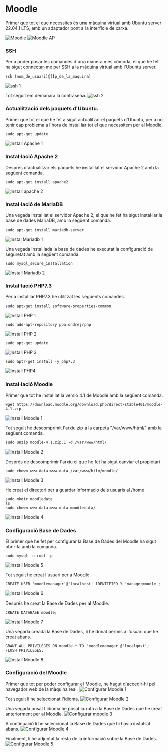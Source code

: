 # Moodle

Primer que tot el que necessites és una màquina virtual amb Ubuntu server 22.04.1 LTS, amb un adaptador pont a la interfície de xarxa.

![Moodle ](https://user-images.githubusercontent.com/114162326/206173667-4177f795-a197-43b5-bc8b-8b7a2e05b02e.png)
![Moodle AP](https://user-images.githubusercontent.com/114162326/206173683-1abf05ea-677e-4696-8b0e-ad067003cb16.png)

### SSH

Per a poder posar les comandes d'una manera més còmoda, el que he fet ha sigut connectar-me per SSH a la màquina virtual amb l'Ubuntu server.

```
ssh (nom_de_usuari)@(Ip_de_la_maquina)
```
![ssh 1](https://user-images.githubusercontent.com/114162326/206188967-fe294b30-9aaa-48d5-817b-ca216dcab6ec.png)

Tot seguit em demanara la contraseña.
![ssh 2](https://user-images.githubusercontent.com/114162326/206189565-8a8a1ba9-233b-4751-ac94-adee0f833205.png)

### Actualització dels paquets d'Ubuntu.

Primer que tot el que he fet a sigut actualitzar el paquets d'Ubuntu, per a no tenir cap problema a l'hora de instal·lar tot el que necessitem per al Moodle.

```
sudo apt-get update
```
![Install Apache 1](https://user-images.githubusercontent.com/114162326/206176671-352e0ae1-800c-4780-9942-cbac741730f9.png)

### Instal·lació Apache 2

Després d'actualitzar els paquets he instal·lat el servidor Apache 2 amb la següent comanda.

```
sudo apt-get install apache2
```
![Install apache 2](https://user-images.githubusercontent.com/114162326/206177895-39b2bdea-d2ca-41ff-a02b-0800cbc51b9d.png)

### Instal·lació de MariaDB

Una vegada instal·lat el servidor Apache 2, el que he fet ha sigut instal·lar la base de dades MariaDB, amb la següent comanda.

```
sudo apt-get install mariadb-server
```
![Instal Mariadb 1](https://user-images.githubusercontent.com/114162326/206178703-6ff0ffcb-bd39-4ec1-afbf-3fc72ff0a888.png)

Una vegada instal·lada la base de dades he executat la configuració de seguretat amb la següent comanda.

```
sudo mysql_secure_installation
```
![Install Mariadb 2](https://user-images.githubusercontent.com/114162326/206179117-80b01099-4cdc-4edb-9772-26ef55f71706.png)

### Instal·lació PHP7.3

Per a instal·lar PHP7.3 he utilitzat les següents comandes.

```
sudo apt-get install software-properties-common
```
![Install PHP 1](https://user-images.githubusercontent.com/114162326/206179818-155a796a-af83-400b-9e9a-4f353f36e2af.png)

```
sudo add-apt-repository ppa:ondrej/php
```
![Install PHP 2](https://user-images.githubusercontent.com/114162326/206180643-55258b40-4a46-4139-8f9f-86c25b7dc58a.png)

```
sudo apt-get update
```
![Install PHP 3](https://user-images.githubusercontent.com/114162326/206181151-8bdeeb80-84ba-40b1-bc67-9ff2475cf6a6.png)

```
sudo aptr-get install -y php7.3
```
![Install PHP4](https://user-images.githubusercontent.com/114162326/206181273-ac60b748-8dd9-48f1-8c57-ab83d4037e9d.png)

### Instal·lació Moodle

Primer que tot he instal·lat la versió 4.1 de Moodle amb la següent comanda.

```
wget https://download.moodle.org/download.php/direct/stable401/moodle-4.1.zip
```
![Install Moodle 1](https://user-images.githubusercontent.com/114162326/207822446-243ac6be-0999-4bc4-9cac-34f00518e8c3.png)

Tot seguit he descomprimit l'arxiu zip a la carpeta "/var/www/html/" amb la següent comanda.

```
sudo unzip moodle-4.1.zip.1 -d /var/www/html/
```
![Install Moodle 2](https://user-images.githubusercontent.com/114162326/207823556-881a1bb4-200c-4ed0-943a-4325d1781fb6.png)

Després de descomprimir l'arxiu el que he fet ha sigut canviar el propietari

```
sudo chown www-data:www-data /var/www/htlm/moodle/
```
![Install Moodle 3](https://user-images.githubusercontent.com/114162326/207824210-7669f3af-3ab7-4fa0-8b3f-6d5590a3b4ed.png)

He creat el directori per a guardar informacio dels usuaris al /home

```
sudo mkdir moodledata
ls
sudo chown www-data:www-data moodledata/
```

![Install Moodle 4](https://user-images.githubusercontent.com/114162326/207824739-7eaca3bc-4c37-4ee3-a50f-eeafb4b37afb.png)

### Configuració Base de Dades

El primer que he fet per configurar la Base de Dades del Moodle ha sigut obrir-la amb la comanda.

```
sudo mysql -u root -p
```
![Install Moodle 5](https://user-images.githubusercontent.com/114162326/207881580-9592b240-1764-4e1a-a43b-6151ed0271ad.png)

Tot seguit he creat l'usuari per a Moodle.

```
CREATE USER 'moodlemanager'@'localhost' IDENTIFIED Y 'managermoodle';
```
![Install Moodle 6](https://user-images.githubusercontent.com/114162326/207882041-8f1a94a5-a3e5-40f9-9a6f-51639a36013e.png)

Després he creat la Base de Dades per al Moodle.

```
CREATE DATABASE moodle;
```
![Install Moodle 7](https://user-images.githubusercontent.com/114162326/207882278-97ca7b1a-aaf5-4095-9f3d-648d78d84425.png)

Una vegada creada la Base de Dades, li he donat permís a l'usuari que he creat abans.

```
GRANT ALL PRIVILEGES ON moodle.* TO 'moodlemanager'@'localgost';
FLUSH PRIVILEGES;
```
![Install Moodle 8](https://user-images.githubusercontent.com/114162326/207882703-9c5da2d0-b07b-410b-9490-30214990a42f.png)

### Configuració del Moodle

Primer que tot per poder configurar el Moodle, he hagut d'accedir-hi pel navegador web de la màquina real.
![Configurar Moodle 1](https://user-images.githubusercontent.com/114162326/207889505-2ead5433-4e4c-4cb6-9f5c-203ee7fbc56f.png)

Tot seguit li he seleccionat l'idioma.
![Configurar Moodle 2](https://user-images.githubusercontent.com/114162326/207889674-8ab960d2-3d07-4120-a759-caf7b24fc566.png)

Una vegada posat l'idioma he posat la ruta a la Base de Dades que he creat anteriorment per al Moodle.
![Configurar moodle 3](https://user-images.githubusercontent.com/114162326/207890066-7502daf3-ec40-45e0-be8a-871fdc5399b5.png)

A continuació li he seleccionat la Base de Dades que hi havia instal·lat abans.
![Configurar Moodle 4](https://user-images.githubusercontent.com/114162326/207890429-1f7739cc-4b29-4527-b1fd-45246f2f316e.png)

Finalment, li he adjuntat la resta de la informació sobre la Base de Dades.
![Configurar Moodle 5](https://user-images.githubusercontent.com/114162326/207890881-0acbb2b2-e603-4f6a-8087-9431dadb7b02.png)

